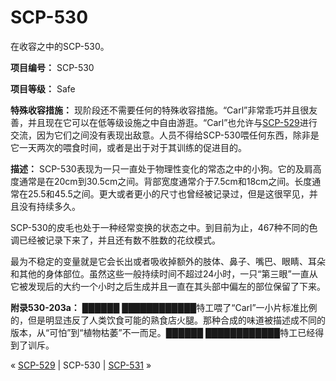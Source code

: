 # SCP-530
                        




在收容之中的SCP-530。



**项目编号：** SCP-530

**项目等级：** Safe

**特殊收容措施：** 现阶段还不需要任何的特殊收容措施。“Carl”非常乖巧并且很友善，并且现在它可以在低等级设施之中自由游逛。“Carl”也允许与[SCP-529](/scp-529)进行交流，因为它们之间没有表现出敌意。人员不得给SCP-530喂任何东西，除非是它一天两次的喂食时间，或者是出于对于其训练的促进目的。

**描述：** SCP-530表现为一只一直处于物理性变化的常态之中的小狗。它的及肩高度通常是在20cm到30.5cm之间。背部宽度通常介于7.5cm和18cm之间。长度通常在25.5和45.5之间。更大或者更小的尺寸也曾经被记录过，但是这很罕见，并且没有持续多久。

SCP-530的皮毛也处于一种经常变换的状态之中。到目前为止，467种不同的色调已经被记录下来了，并且还有数不胜数的花纹模式。

最为不稳定的变量就是它会长出或者吸收掉额外的肢体、鼻子、嘴巴、眼睛、耳朵和其他的身体部位。虽然这些一般持续时间不超过24小时，一只“第三眼”一直从它被发现后的大约一个小时之后生成并且一直在其头部中偏左的部位保留了下来。

**附录530-203a：** ██████ ████████████特工喂了“Carl”一小片标准比例的，但是明显违反了人类饮食可能的熟食店火腿。那种合成的味道被描述成不同的版本，从“可怕”到“植物枯萎”不一而足。██████ ████████████特工已经得到了训斥。



« [SCP-529](/scp-529) | SCP-530 | [SCP-531](/scp-531) »





                    